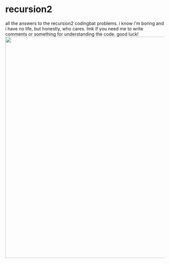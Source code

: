 # recursion2
all the answers to the recursion2 codingbat problems. i know i'm boring and i have no life, but honestly, who cares. lmk if you need me to write comments or something for understanding the code. good luck!
<img height = "700" src = "https://encrypted-tbn0.gstatic.com/images?q=tbn:ANd9GcT1t9ljEOr4c2mDOLi8jxWf5hlineOjw1yqfZlSm4X0Vg&s"/>
